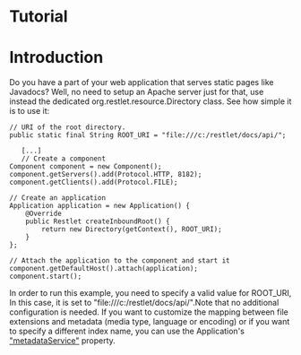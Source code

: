 Tutorial
========

Introduction
============

Do you have a part of your web application that serves static pages like
Javadocs? Well, no need to setup an Apache server just for that, use
instead the dedicated org.restlet.resource.Directory class. See how
simple it is to use it:

    // URI of the root directory.  
    public static final String ROOT_URI = "file:///c:/restlet/docs/api/";  

       [...]  
       // Create a component
    Component component = new Component();  
    component.getServers().add(Protocol.HTTP, 8182);  
    component.getClients().add(Protocol.FILE);  

    // Create an application  
    Application application = new Application() {  
        @Override  
        public Restlet createInboundRoot() {  
            return new Directory(getContext(), ROOT_URI);  
        }  
    };  

    // Attach the application to the component and start it  
    component.getDefaultHost().attach(application);  
    component.start();

In order to run this example, you need to specify a valid value for
ROOT\_URI, In this case, it is set to
"file:///c:/restlet/docs/api/".Note that no additional configuration is
needed. If you want to customize the mapping between file extensions and
metadata (media type, language or encoding) or if you want to specify a
different index name, you can use the Application's
["metadataService"](http://web.archive.org/web/20110305012704/http://www.restlet.org/documentation/2.0/api/org/restlet/service/MetadataService.html)
property.

